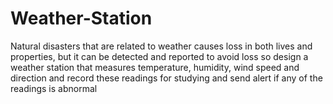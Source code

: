 # Weather-Station
Natural disasters that are related to weather causes loss in both lives and properties, but it can be detected and reported to avoid loss so design a weather station that measures temperature, humidity, wind speed and direction and record these readings for studying and send alert if any of the readings is abnormal
